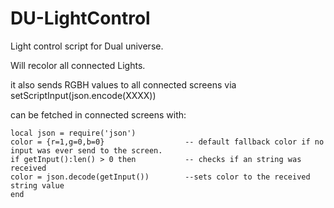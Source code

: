 # DU-LightControl

Light control script for Dual universe.

Will recolor all connected Lights.

it also sends RGBH values to all connected screens via setScriptInput(json.encode(XXXX))

can be fetched in connected screens with:
```
local json = require('json')
color = {r=1,g=0,b=0}                  -- default fallback color if no input was ever send to the screen.
if getInput():len() > 0 then           -- checks if an string was received
color = json.decode(getInput())        --sets color to the received string value
end
```
